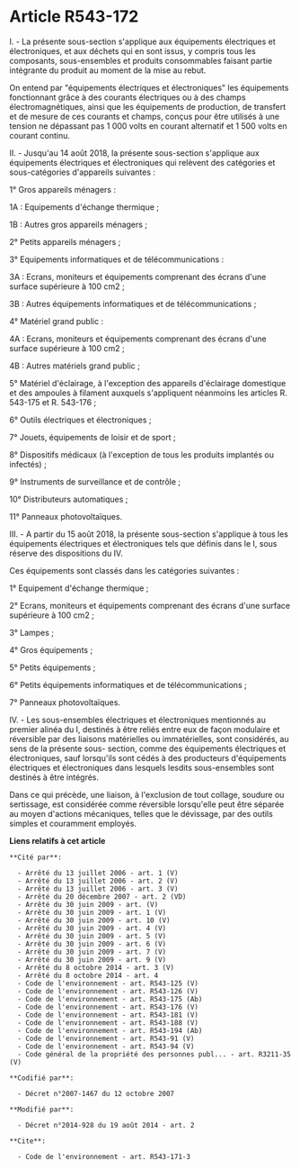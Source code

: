 # Article R543-172

I. - La présente sous-section s'applique aux équipements électriques et électroniques, et aux déchets qui en sont issus, y
compris tous les composants, sous-ensembles et produits consommables faisant partie intégrante du produit au moment de la
mise au rebut. 

On entend par "équipements électriques et électroniques" les équipements fonctionnant grâce à des courants électriques ou à
des champs électromagnétiques, ainsi que les équipements de production, de transfert et de mesure de ces courants et champs,
conçus pour être utilisés à une tension ne dépassant pas 1 000 volts en courant alternatif et 1 500 volts en courant
continu. 

II. - Jusqu'au 14 août 2018, la présente sous-section s'applique aux équipements électriques et électroniques qui relèvent
des catégories et sous-catégories d'appareils suivantes : 

1° Gros appareils ménagers : 

1A : Equipements d'échange thermique ; 

1B : Autres gros appareils ménagers ; 

2° Petits appareils ménagers ; 

3° Equipements informatiques et de télécommunications : 

3A : Ecrans, moniteurs et équipements comprenant des écrans d'une surface supérieure à 100 cm2 ; 

3B : Autres équipements informatiques et de télécommunications ; 

4° Matériel grand public : 

4A : Ecrans, moniteurs et équipements comprenant des écrans d'une surface supérieure à 100 cm2 ; 

4B : Autres matériels grand public ; 

5° Matériel d'éclairage, à l'exception des appareils d'éclairage domestique et des ampoules à filament auxquels s'appliquent
néanmoins les articles R. 543-175 et R. 543-176 ; 

6° Outils électriques et électroniques ; 

7° Jouets, équipements de loisir et de sport ; 

8° Dispositifs médicaux (à l'exception de tous les produits implantés ou infectés) ; 

9° Instruments de surveillance et de contrôle ; 

10° Distributeurs automatiques ; 

11° Panneaux photovoltaïques. 

III. - A partir du 15 août 2018, la présente sous-section s'applique à tous les équipements électriques et électroniques tels
que définis dans le I, sous réserve des dispositions du IV. 

Ces équipements sont classés dans les catégories suivantes : 

1° Equipement d'échange thermique ; 

2° Ecrans, moniteurs et équipements comprenant des écrans d'une surface supérieure à 100 cm2 ; 

3° Lampes ; 

4° Gros équipements ; 

5° Petits équipements ; 

6° Petits équipements informatiques et de télécommunications ; 

7° Panneaux photovoltaïques. 

IV. - Les sous-ensembles électriques et électroniques mentionnés au premier alinéa du I, destinés à être reliés entre eux de
façon modulaire et réversible par des liaisons matérielles ou immatérielles, sont considérés, au sens de la présente sous-
section, comme des équipements électriques et électroniques, sauf lorsqu'ils sont cédés à des producteurs d'équipements
électriques et électroniques dans lesquels lesdits sous-ensembles sont destinés à être intégrés. 

Dans ce qui précède, une liaison, à l'exclusion de tout collage, soudure ou sertissage, est considérée comme réversible
lorsqu'elle peut être séparée au moyen d'actions mécaniques, telles que le dévissage, par des outils simples et couramment
employés.

**Liens relatifs à cet article**

	**Cité par**:

	  - Arrêté du 13 juillet 2006 - art. 1 (V)
	  - Arrêté du 13 juillet 2006 - art. 2 (V)
	  - Arrêté du 13 juillet 2006 - art. 3 (V)
	  - Arrêté du 20 décembre 2007 - art. 2 (VD)
	  - Arrêté du 30 juin 2009 - art. (V)
	  - Arrêté du 30 juin 2009 - art. 1 (V)
	  - Arrêté du 30 juin 2009 - art. 10 (V)
	  - Arrêté du 30 juin 2009 - art. 4 (V)
	  - Arrêté du 30 juin 2009 - art. 5 (V)
	  - Arrêté du 30 juin 2009 - art. 6 (V)
	  - Arrêté du 30 juin 2009 - art. 7 (V)
	  - Arrêté du 30 juin 2009 - art. 9 (V)
	  - Arrêté du 8 octobre 2014 - art. 3 (V)
	  - Arrêté du 8 octobre 2014 - art. 4
	  - Code de l'environnement - art. R543-125 (V)
	  - Code de l'environnement - art. R543-126 (V)
	  - Code de l'environnement - art. R543-175 (Ab)
	  - Code de l'environnement - art. R543-176 (V)
	  - Code de l'environnement - art. R543-181 (V)
	  - Code de l'environnement - art. R543-188 (V)
	  - Code de l'environnement - art. R543-194 (Ab)
	  - Code de l'environnement - art. R543-91 (V)
	  - Code de l'environnement - art. R543-94 (V)
	  - Code général de la propriété des personnes publ... - art. R3211-35 (V)

	**Codifié par**:

	  - Décret n°2007-1467 du 12 octobre 2007

	**Modifié par**:

	  - Décret n°2014-928 du 19 août 2014 - art. 2

	**Cite**:

	  - Code de l'environnement - art. R543-171-3
